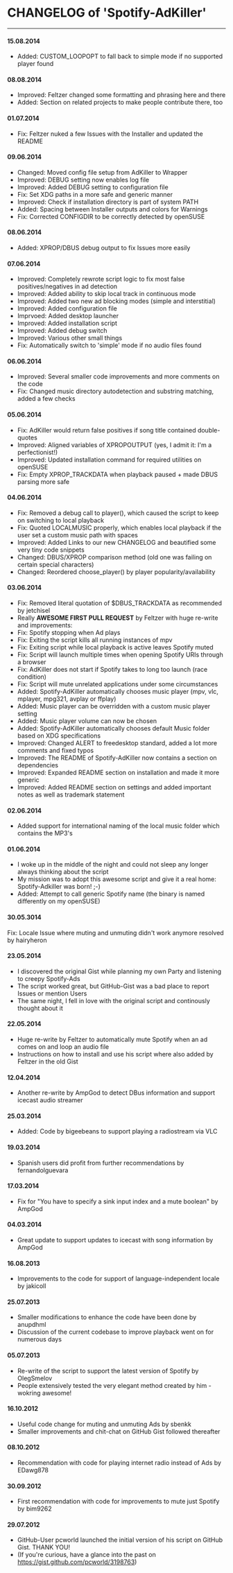 # CHANGELOG of 'Spotify-AdKiller'
--------------------------------

#### 15.08.2014

* Added: CUSTOM_LOOPOPT to fall back to simple mode if no supported player found

#### 08.08.2014

* Improved: Feltzer changed some formatting and phrasing here and there
* Added: Section on related projects to make people contribute there, too

#### 01.07.2014

* Fix: Feltzer nuked a few Issues with the Installer and updated the README

#### 09.06.2014

* Changed: Moved config file setup from AdKiller to Wrapper
* Improved: DEBUG setting now enables log file
* Improved: Added DEBUG setting to configuration file
* Fix: Set XDG paths in a more safe and generic manner
* Improved: Check if installation directory is part of system PATH
* Added: Spacing between Installer outputs and colors for Warnings
* Fix: Corrected CONFIGDIR to be correctly detected by openSUSE

#### 08.06.2014

* Added: XPROP/DBUS debug output to fix Issues more easily

#### 07.06.2014

* Improved: Completely rewrote script logic to fix most false positives/negatives in ad detection
* Improved: Added ability to skip local track in continuous mode
* Improved: Added two new ad blocking modes (simple and interstitial)
* Improved: Added configuration file
* Imprvoed: Added desktop launcher
* Improved: Added installation script
* Improved: Added debug switch
* Improved: Various other small things
* Fix: Automatically switch to 'simple' mode if no audio files found

#### 06.06.2014

* Improved: Several smaller code improvements and more comments on the code
* Fix: Changed music directory autodetection and substring matching, added a few checks

#### 05.06.2014

* Fix: AdKiller would return false positives if song title contained double-quotes
* Improved: Aligned variables of XPROPOUTPUT (yes, I admit it: I'm a perfectionist!)
* Improved: Updated installation command for required utilities on openSUSE
* Fix: Empty XPROP_TRACKDATA when playback paused + made DBUS parsing more safe

#### 04.06.2014

* Fix: Removed a debug call to player(), which caused the script to keep on switching to local playback
* Fix: Quoted LOCALMUSIC properly, which enables local playback if the user set a custom music path with spaces
* Improved: Added Links to our new CHANGELOG and beautified some very tiny code snippets
* Changed: DBUS/XPROP comparison method (old one was failing on certain special characters)
* Changed: Reordered choose_player() by player popularity/availability

#### 03.06.2014

* Fix: Removed literal quotation of $DBUS_TRACKDATA as recommended by jetchisel
* Really **AWESOME FIRST PULL REQUEST** by Feltzer with huge re-write and improvements:
* Fix: Spotify stopping when Ad plays
* Fix: Exiting the script kills all running instances of mpv
* Fix: Exiting script while local playback is active leaves Spotify muted
* Fix: Script will launch multiple times when opening Spotify URIs through a browser
* Fix: AdKiller does not start if Spotify takes to long too launch (race condition)
* Fix: Script will mute unrelated applications under some circumstances
* Added: Spotify-AdKiller automatically chooses music player (mpv, vlc, mplayer, mpg321, avplay or ffplay)
* Added: Music player can be overridden with a custom music player setting
* Added: Music player volume can now be chosen
* Added: Spotify-AdKiller automatically chooses default Music folder based on XDG specifications
* Improved: Changed ALERT to freedesktop standard, added a lot more comments and fixed typos
* Improved: The README of Spotify-AdKiller now contains a section on dependencies
* Improved: Expanded README section on installation and made it more generic
* Improved: Added README section on settings and added important notes as well as trademark statement

#### 02.06.2014

* Added support for international naming of the local music folder which contains the MP3's

#### 01.06.2014

* I woke up in the middle of the night and could not sleep any longer always thinking about the script
* My mission was to adopt this awesome script and give it a real home: Spotify-Adkiller was born! ;-)
* Added: Attempt to call generic Spotify name (the binary is named differently on my openSUSE)

#### 30.05.3014

Fix: Locale Issue where muting and unmuting didn't work anymore resolved by hairyheron

#### 23.05.2014

* I discovered the original Gist while planning my own Party and listening to creepy Spotify-Ads
* The script worked great, but GitHub-Gist was a bad place to report Issues or mention Users
* The same night, I fell in love with the original script and continously thought about it

#### 22.05.2014

* Huge re-write by Feltzer to automatically mute Spotify when an ad comes on and loop an audio file
* Instructions on how to install and use his script where also added by Feltzer in the old Gist

#### 12.04.2014

* Another re-write by AmpGod to detect DBus information and support icecast audio streamer

#### 25.03.2014

* Added: Code by bigeebeans to support playing a radiostream via VLC

#### 19.03.2014

* Spanish users did profit from further recommendations by fernandolguevara

#### 17.03.2014

* Fix for "You have to specify a sink input index and a mute boolean" by AmpGod

#### 04.03.2014

* Great update to support updates to icecast with song information by AmpGod

#### 16.08.2013

* Improvements to the code for support of language-independent locale by jakicoll

#### 25.07.2013

* Smaller modifications to enhance the code have been done by anupdhml
* Discussion of the current codebase to improve playback went on for numerous days

#### 05.07.2013

* Re-write of the script to support the latest version of Spotify by OlegSmelov
* People extensively tested the very elegant method created by him - wokring awesome!

#### 16.10.2012

* Useful code change for muting and unmuting Ads by sbenkk
* Smaller improvements and chit-chat on GitHub Gist followed thereafter

#### 08.10.2012

* Recommendation with code for playing internet radio instead of Ads by EDawg878

#### 30.09.2012

* First recommendation with code for improvements to mute just Spotify by bim9262

#### 29.07.2012

* GitHub-User pcworld launched the initial version of his script on GitHub Gist. THANK YOU!
* (If you're curious, have a glance into the past on https://gist.github.com/pcworld/3198763)
